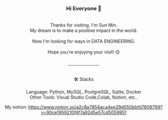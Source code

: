 ## 

<div align = "center">

<br/>
<h3>Hi Everyone 👋</h3><br/>
Thanks for visiting. I'm Sun Min.<br/>
My dream is to make a positive impact in the world.<br/>
<br/>
Now I'm looking for ways in DATA ENGINEERING.<br/>
<br/>
Hope you're enjoying your visit! 😊 <br/>
<br/>
﹏﹏﹏﹏﹏﹏﹏

<br/>
<br/>


🛠️ Stacks<br/><br/>
Language: Python, MySQL, PostgreSQL, Sqlite, Docker <br/>
Other Tools: Visual Studio Code,Colab, Notion, etc..

My notion: https://www.notion.so/a2c8a7854aca4ee29d050bbfd7606799?v=90ce1959210f4f7a92d5e57cd5059951

<br/><br/>

</div>
